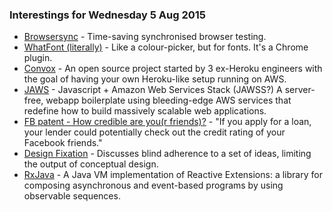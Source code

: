 ### Interestings for Wednesday 5 Aug 2015

- [Browsersync](http://www.browsersync.io/) - Time-saving synchronised browser testing.
- [WhatFont (literally)](https://chrome.google.com/webstore/detail/whatfont/jabopobgcpjmedljpbcaablpmlmfcogm?hl=en) - Like a colour-picker, but for fonts. It's a Chrome plugin.
- [Convox](http://oren.github.io/blog/convox.html) - An open source project started by 3 ex-Heroku engineers with the goal of having your own Heroku-like setup running on AWS.
- [JAWS](https://github.com/jaws-stack/JAWS) - Javascript + Amazon Web Services Stack (JAWSS?) A server-free, webapp boilerplate using bleeding-edge AWS services that redefine how to build massively scalable web applications.
- [FB patent - How credible are you(r friends)?](http://thenextweb.com/facebook/2015/08/05/facebooks-new-patent-could-make-you-rethink-your-friends-list/) - "If you apply for a loan, your lender could potentially check out the credit rating of your Facebook friends."
- [Design Fixation](https://www.tamu.edu/faculty/stevesmith/SmithCreativity/Jansson&Smith1991.pdf) - Discusses blind adherence to a set of ideas, limiting the output of conceptual design.
- [RxJava](https://github.com/ReactiveX/RxJava) - A Java VM implementation of Reactive Extensions: a library for composing asynchronous and event-based programs by using observable sequences.
